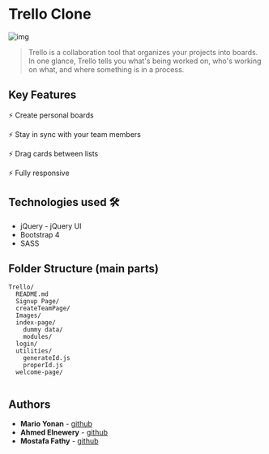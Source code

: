 # Trello Clone

![img](https://icons-for-free.com/iconfiles/png/512/cards+kanban+management+project+tasks+trello+icon-1320165725577116630.png)

> Trello is a collaboration tool that organizes your projects into boards. In one glance, Trello tells you what's being worked on, who's working on what, and where something is in a process.

## Key Features

⚡️ Create personal boards

⚡️ Stay in sync with your team members

⚡️ Drag cards between lists

⚡️ Fully responsive

## Technologies used 🛠️
- jQuery - jQuery UI
- Bootstrap 4
- SASS

## Folder Structure (main parts)
```
Trello/
  README.md
  Signup Page/
  createTeamPage/
  Images/
  index-page/
    dummy data/
    modules/
  login/
  utilities/
    generateId.js
    properId.js
  welcome-page/
    
```


## Authors

- **Mario Yonan** - [github](https://github.com/mario130)
- **Ahmed Elnewery** - [github](https://github.com/ahmedElnewery)
- **Mostafa Fathy** - [github](https://github.com/MostafaFathy367)
